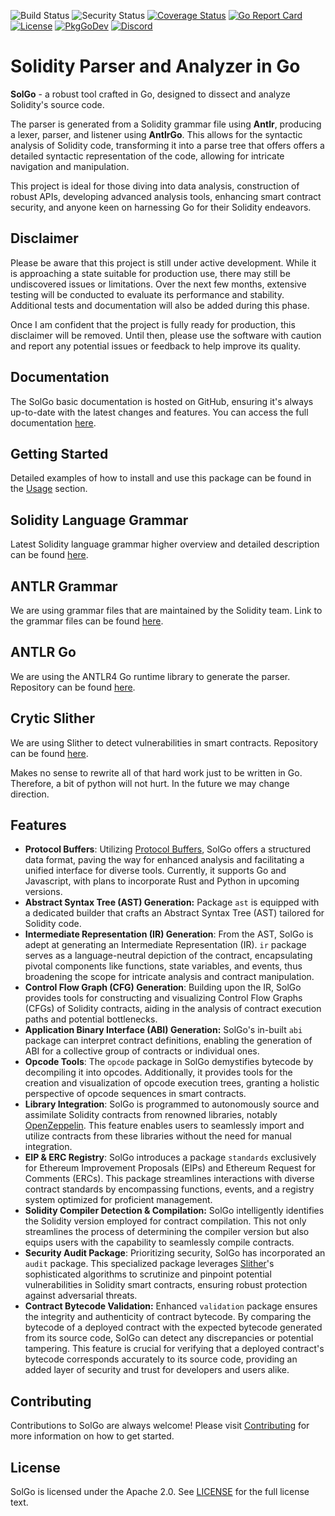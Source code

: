 ![Build Status](https://github.com/unpackdev/solgo/actions/workflows/test.yml/badge.svg)
![Security Status](https://github.com/unpackdev/solgo/actions/workflows/gosec.yml/badge.svg)
[![Coverage Status](https://coveralls.io/repos/github/unpackdev/solgo/badge.svg?branch=main)](https://coveralls.io/github/unpackdev/solgo?branch=main)
[![Go Report Card](https://goreportcard.com/badge/github.com/unpackdev/solgo)](https://goreportcard.com/report/github.com/unpackdev/solgo)
[![License](https://img.shields.io/badge/License-Apache_2.0-blue.svg)](https://opensource.org/licenses/Apache-2.0)
[![PkgGoDev](https://pkg.go.dev/badge/github.com/unpackdev/solgo)](https://pkg.go.dev/github.com/unpackdev/solgo)
[![Discord](https://img.shields.io/discord/1109929011896909875.svg)](https://discord.gg/PdHVbuTQRX)

# Solidity Parser and Analyzer in Go

**SolGo** - a robust tool crafted in Go, designed to dissect and analyze Solidity's source code.

The parser is generated from a Solidity grammar file using **Antlr**, producing a lexer, parser, and listener using **AntlrGo**. This allows for the syntactic analysis of Solidity code, transforming it into a parse tree that offers offers a detailed syntactic representation of the code, allowing for intricate navigation and manipulation.

This project is ideal for those diving into data analysis, construction of robust APIs, developing advanced analysis tools, enhancing smart contract security, and anyone keen on harnessing Go for their Solidity endeavors.

## Disclaimer

Please be aware that this project is still under active development. While it is approaching a state suitable for production use, there may still be undiscovered issues or limitations. Over the next few months, extensive testing will be conducted to evaluate its performance and stability. Additional tests and documentation will also be added during this phase.

Once I am confident that the project is fully ready for production, this disclaimer will be removed. Until then, please use the software with caution and report any potential issues or feedback to help improve its quality.

## Documentation

The SolGo basic documentation is hosted on GitHub, ensuring it's always up-to-date with the latest changes and features. You can access the full documentation [here](https://github.com/unpackdev/solgo/wiki).

## Getting Started

Detailed examples of how to install and use this package can be found in the [Usage](https://github.com/unpackdev/solgo/wiki/Getting-Started) section.

## Solidity Language Grammar

Latest Solidity language grammar higher overview and detailed description can be found [here](https://docs.soliditylang.org/en/v0.8.19/grammar.html).

## ANTLR Grammar

We are using grammar files that are maintained by the Solidity team.
Link to the grammar files can be found [here](https://github.com/ethereum/solidity/tree/develop/docs/grammar).

## ANTLR Go

We are using the ANTLR4 Go runtime library to generate the parser. Repository can be found [here](https://github.com/antlr4-go/antlr).

## Crytic Slither

We are using Slither to detect vulnerabilities in smart contracts. Repository can be found [here](https://github.com/crytic/slither).

Makes no sense to rewrite all of that hard work just to be written in Go. Therefore, a bit of python will not hurt. In the future we may change direction.


## Features

- **Protocol Buffers**: Utilizing [Protocol Buffers](https://github.com/unpackdev/protos), SolGo offers a structured data format, paving the way for enhanced analysis and facilitating a unified interface for diverse tools. Currently, it supports Go and Javascript, with plans to incorporate Rust and Python in upcoming versions.
- **Abstract Syntax Tree (AST) Generation:** Package `ast` is equipped with a dedicated builder that crafts an Abstract Syntax Tree (AST) tailored for Solidity code.
- **Intermediate Representation (IR) Generation**: From the AST, SolGo is adept at generating an Intermediate Representation (IR). `ir` package serves as a language-neutral depiction of the contract, encapsulating pivotal components like functions, state variables, and events, thus broadening the scope for intricate analysis and contract manipulation.
- **Control Flow Graph (CFG) Generation**: Building upon the IR, SolGo provides tools for constructing and visualizing Control Flow Graphs (CFGs) of Solidity contracts, aiding in the analysis of contract execution paths and potential bottlenecks.
- **Application Binary Interface (ABI) Generation:** SolGo's in-built `abi` package can interpret contract definitions, enabling the generation of ABI for a collective group of contracts or individual ones.
- **Opcode Tools**: The `opcode` package in SolGo demystifies bytecode by decompiling it into opcodes. Additionally, it provides tools for the creation and visualization of opcode execution trees, granting a holistic perspective of opcode sequences in smart contracts.
- **Library Integration**: SolGo is programmed to autonomously source and assimilate Solidity contracts from renowned libraries, notably [OpenZeppelin](https://github.com/OpenZeppelin/openzeppelin-contracts). This feature enables users to seamlessly import and utilize contracts from these libraries without the need for manual integration.
- **EIP & ERC Registry**: SolGo introduces a package `standards` exclusively for Ethereum Improvement Proposals (EIPs) and Ethereum Request for Comments (ERCs). This package streamlines interactions with diverse contract standards by encompassing functions, events, and a registry system optimized for proficient management.
- **Solidity Compiler Detection & Compilation:** SolGo intelligently identifies the Solidity version employed for contract compilation. This not only streamlines the process of determining the compiler version but also equips users with the capability to seamlessly compile contracts.
- **Security Audit Package**: Prioritizing security, SolGo has incorporated an `audit` package. This specialized package leverages [Slither](https://github.com/crytic/slither)'s sophisticated algorithms to scrutinize and pinpoint potential vulnerabilities in Solidity smart contracts, ensuring robust protection against adversarial threats.
- **Contract Bytecode Validation:** Enhanced `validation` package ensures the integrity and authenticity of contract bytecode. By comparing the bytecode of a deployed contract with the expected bytecode generated from its source code, SolGo can detect any discrepancies or potential tampering. This feature is crucial for verifying that a deployed contract's bytecode corresponds accurately to its source code, providing an added layer of security and trust for developers and users alike.

## Contributing

Contributions to SolGo are always welcome! Please visit [Contributing](https://github.com/unpackdev/solgo/wiki/Contributing) for more information on how to get started.


## License

SolGo is licensed under the Apache 2.0. See [LICENSE](LICENSE) for the full license text.
